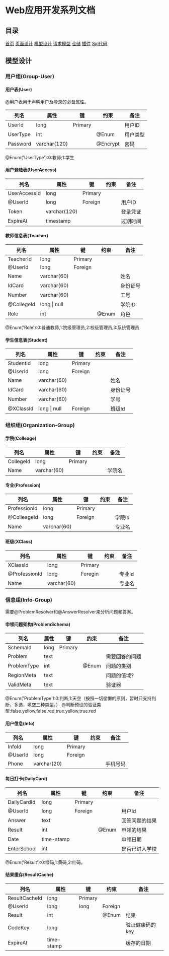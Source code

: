# Web应用开发系列文档

## 目录

[首页](../index.md)
[页面设计](./pages.md)
[模型设计](./models.md)
[请求模型](./requestmodel.md)
[仓储](./repository.md)
[插件](./addin.md)
[Sql代码](./sqls.md)

## 模型设计

### 用户组(Group-User)

#### 用户表(User)

@用户表用于声明用户及登录的必备属性。


| 列名 | 属性 | 键 | 约束 | 备注 |
| --- | --- | --- | --- | --- |
| UserId | long | Primary |  | 用户ID |
| UserType | int | | @Enum | 用户类型 |
| Password | varchar(120) | | @Encrypt | 密码 |

@Enum('UserType'):0:教师;1:学生

#### 用户登陆表(UserAccess)

| 列名 | 属性 | 键 | 约束 | 备注 |
| --- | --- | --- | --- | --- |
| UserAccessId | long | Primary | | |
| @UserId | long | Foreign | | 用户ID |
| Token | varchar(120) |  | | 登录凭证 |
| ExpireAt | timestamp | | | 过期时间 |

#### 教师信息表(Teacher)

| 列名 | 属性 | 键 | 约束 | 备注 |
| --- | --- | --- | --- | --- |
| TeacherId | long | Primary | | |
| @UserId | long | Foreign | | |
| Name | varchar(60) | | | 姓名 |
| IdCard | varchar(60) | | | 身份证号 |
| Number | varchar(60) | | | 工号 |
| @CollegeId | long \| null  | | | 学院ID |
| Role | int | | @Enum | 角色 |

@Enum('Role'):0:普通教师,1:院级管理员,2:校级管理员,3:系统管理员

#### 学生信息表(Student)

| 列名 | 属性 | 键 | 约束 | 备注 |
| --- | --- | --- | --- | --- |
| StudentId | long | Primary | | |
| @UserId | long | Foreign | | |
| Name | varchar(60) | | | 姓名 |
| IdCard | varchar(60) | | | 身份证号 |
| Number | varchar(60) | | | 学号 |
| @XClassId | long \| null | Foreign |  | 班级Id |

### 组织组(Organization-Group)

#### 学院(Colleage)

| 列名 | 属性 | 键 | 约束 | 备注 |
| --- | --- | --- | --- | --- |
| CollegeId | long | Primary | | |
| Name | varchar(60) | | | 学院名 |

#### 专业(Profession)

| 列名 | 属性 | 键 | 约束 | 备注 |
| --- | --- | --- | --- | --- |
| ProfessionId | long | Primary | | |
| @ColleageId | long | Foreign | | 学院Id |
| Name | varchar(60) | | | 专业名 |

#### 班级(XClass)

| 列名 | 属性 | 键 | 约束 | 备注 | 
| --- | --- | --- | --- | --- |
| XClassId | long | Primary | | |
| @ProfessionId | long | Foregin | | 专业Id |
| Name | varchar(60) | | | 专业名 |

### 信息组(Info-Group)

需要@ProblemResolver和@AnswerResolver来分析问题和答案。

#### 申领问题架构(ProblemSchema)

| 列名 | 属性 | 键 | 约束 | 备注 |
| --- | --- | --- | --- | --- |
| SchemaId | long | Primary | | |
| Problem | text | | | 需要回答的问题 |
| ProblemType | int | | @Enum | 问题的类别 |
| RegionMeta | text | | | 问题的值域? | 
| ValidMeta | text | | | 验证器 |  

@Enum('ProblemType'):0:判断,1:天空（按照一切偷懒的原则，暂时只支持判断，多选，填空三种类型。）
@判断预设的验证类型:false.yellow,false.red,true.yellow,true.red

#### 用户信息(Info)

| 列名 | 属性 | 键 | 约束 | 备注 |
| --- | --- | --- | --- | --- |
| InfoId | long | Primary | | |
| @UserId | long | Foreign | | | 
| Phone | varchar(20) | | | 手机号码 |

#### 每日打卡(DailyCard)

| 列名 | 属性 | 键 | 约束 | 备注 |
| --- | --- | --- | --- | --- |
| DailyCardId | long | Primary | | |
| @UserId | long | Foreign | | 用户Id |
| Answer | text | | | 回答问题的结果 |
| Result | int | | @Enum | 申领的结果 |
| Date | time-stamp | | | 申领日期 |
| EnterSchool | int | | | 是否已进入学校 |

@Enum('Result'):0:绿码,1:黄码,2:红码。

#### 结果缓存(ResultCache)

| 列名 | 属性 | 键 | 约束 | 备注 |
| --- | --- | --- | --- | --- |
| ResultCacheId | long | Primary | | | 
| @UserId | long | long | Foreign | | |
| Result | int | | @Enum | 结果 |
| CodeKey | long | | | 验证健康码的key |
| ExpireAt | time-stamp | | | 缓存的日期 | 
